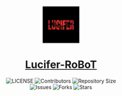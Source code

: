 <p align="center">
<img style="width:100px; height:100px;" src="assets/logo.jpg" alt="Lucifer RoBoT Logo">
</p>

<h1 align="center">
<a href="https://telegram.dog/LuciferFilter_Robot">Lucifer-RoBoT</a>
</h1>

<p align="center">
    <img src="https://img.shields.io/github/license/Mr-BKM/Lucifer-RoBoT?style=for-the-badge&logo=appveyor" alt="LICENSE">
    <img src="https://img.shields.io/github/contributors/Mr-BKM/Lucifer-RoBoT?style=for-the-badge&logo=appveyor" alt="Contributors">
    <img src="https://img.shields.io/github/repo-size/Mr-BKM/Lucifer-RoBoT?style=for-the-badge&logo=appveyor" alt="Repository Size"> <br>
    <img src="https://img.shields.io/github/issues/Mr-BKM/Lucifer-RoBoT?style=for-the-badge&logo=appveyor" alt="Issues">
    <img src="https://img.shields.io/github/forks/Mr-BKM/Lucifer-RoBoT?style=for-the-badge&logo=appveyor" alt="Forks">
    <img src="https://img.shields.io/github/stars/Mr-BKM/Lucifer-RoBoT?style=for-the-badge&logo=appveyor" alt="Stars">
</p>
